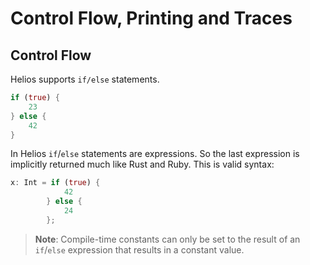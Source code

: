 # Control Flow, Printing and Traces

## Control Flow

Helios supports `if/else` statements.

```rust
if (true) {
    23
} else {
    42
}
```

In Helios `if`/`else` statements are expressions.
So the last expression is implicitly returned much like Rust and Ruby.
This is valid syntax:

```rust
x: Int = if (true) {
            42
        } else {
            24
        };
```

> **Note**: Compile-time constants can only be set to the result of an `if`/`else` expression
>that results in a constant value.
